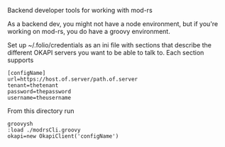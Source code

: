 

Backend developer tools for working with mod-rs

As a backend dev, you might not have a node environment, but if you're working on mod-rs, you do have a groovy environment. 

Set up ~/.folio/credentials as an ini file with sections that describe the different OKAPI servers you want to be able to talk to. Each section supports

    [configName]
    url=https://host.of.server/path.of.server
    tenant=thetenant
    password=thepassword
    username=theusername



From this directory run

    groovysh
    :load ./modrsCli.groovy
    okapi=new OkapiClient('configName')



